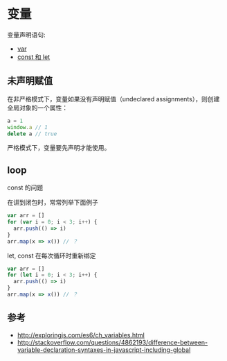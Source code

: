# 变量

变量声明语句:

- [var](var.md)
- [const 和 let](const-let.md)

## 未声明赋值

在非严格模式下，变量如果没有声明赋值（undeclared assignments），则创建全局对象的一个属性：

```js
a = 1
window.a // 1
delete a // true
```

严格模式下，变量要先声明才能使用。

## loop

const 的问题


在讲到闭包时，常常列举下面例子

```js
var arr = []
for (var i = 0; i < 3; i++) {
  arr.push(() => i)
}
arr.map(x => x()) // ？
```

let, const 在每次循环时重新绑定

```js
var arr = []
for (let i = 0; i < 3; i++) {
  arr.push(() => i)
}
arr.map(x => x()) // ？
```


## 参考

- <http://exploringjs.com/es6/ch_variables.html>
- <http://stackoverflow.com/questions/4862193/difference-between-variable-declaration-syntaxes-in-javascript-including-global>
